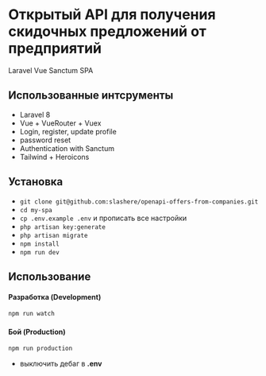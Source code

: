 # Открытый API для получения скидочных предложений от предприятий

Laravel Vue Sanctum SPA

## Использованные интсрументы

-   Laravel 8
-   Vue + VueRouter + Vuex
-   Login, register, update profile
-   password reset
-   Authentication with Sanctum
-   Tailwind + Heroicons

## Установка

-   `git clone git@github.com:slashere/openapi-offers-from-companies.git`
-   `cd my-spa`
-   `cp .env.example .env` и прописать все настройки
-   `php artisan key:generate`
-   `php artisan migrate`
-   `npm install`
-   `npm run dev`

## Использование

#### Разработка (Development)

```bash
npm run watch

```

#### Бой (Production)

```bash
npm run production
```
- выключить дебаг в **.env**
